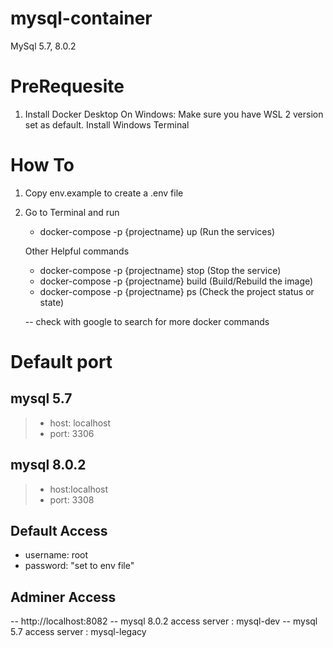 # mysql-container
 MySql 5.7, 8.0.2

# PreRequesite
1. Install Docker Desktop
On Windows:
  Make sure you have WSL 2 version set as default.
  Install Windows Terminal
  
# How To

1. Copy env.example to create a .env file
2. Go to Terminal and run
   - docker-compose -p {projectname} up  (Run the services)
   
   Other Helpful commands
     - docker-compose -p {projectname} stop (Stop the service)
     - docker-compose -p {projectname} build  (Build/Rebuild the image)
     - docker-compose -p {projectname} ps (Check the project status or state)
   
   -- check with google to search for more docker commands

# Default port
## mysql 5.7
> - host: localhost
> - port: 3306
 
## mysql 8.0.2
> - host:localhost
> - port: 3308
 
## Default Access
- username: root
- password: "set to env file"

## Adminer Access
-- http://localhost:8082
-- mysql 8.0.2 access server : mysql-dev
-- mysql 5.7 access server :  mysql-legacy
